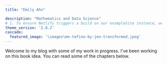 ```yaml
---
title: "Emily Ahn"

description: "Mathematics and Data Science"
# 1. To ensure Netlify triggers a build on our exampleSite instance, we need to change a file in the exampleSite directory.
theme_version: '2.8.2'
cascade:
  featured_image: '\images\me-tofino-by-jen-transformed.jpeg'
---
```

Welcome to my blog with some of my work in progress. I've been working on this book idea. You can read some of the chapters below.
